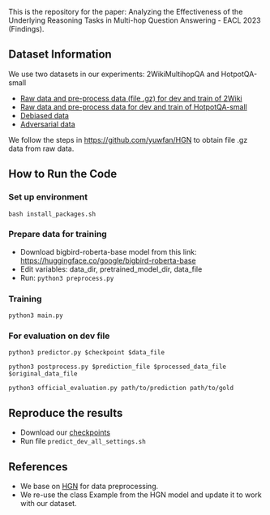 This is the repository for the paper: Analyzing the Effectiveness of the Underlying Reasoning Tasks in
Multi-hop Question Answering - EACL 2023 (Findings).


## Dataset Information
We use two datasets in our experiments: 2WikiMultihopQA and HotpotQA-small
- [Raw data and pre-process data (file .gz) for dev and train of 2Wiki](https://www.dropbox.com/scl/fo/44k9ay42twxax4l7r4ppi/h?dl=0&rlkey=zpcbeaeg5c2ls4b99fgv1yyq5)
- [Raw data and pre-process data for dev and train of HotpotQA-small](https://www.dropbox.com/scl/fo/cs3h9le399e177aqojhth/h?dl=0&rlkey=ncm6a3l9zlcelxpm888kdjenq)
- [Debiased data](https://www.dropbox.com/scl/fo/fccc2tjkvmmfj0fssty48/h?dl=0&rlkey=0bd7jn6w6g65nybdg8bfxizxl)
- [Adversarial data](https://www.dropbox.com/scl/fo/8lic16lp1x6d1iaxn68ed/h?dl=0&rlkey=kj8bfcjhuw1l0iljyjtodm07w)

We follow the steps in https://github.com/yuwfan/HGN to obtain file .gz data from raw data.


## How to Run the Code

### Set up environment
``` bash install_packages.sh ```


### Prepare data for training
- Download bigbird-roberta-base model from this link: https://huggingface.co/google/bigbird-roberta-base
- Edit variables: data_dir, pretrained_model_dir, data_file
- Run: 
``` python3 preprocess.py ```


### Training 
``` python3 main.py ```


### For evaluation on dev file
``` python3 predictor.py $checkpoint $data_file ```

``` python3 postprocess.py $prediction_file $processed_data_file $original_data_file ```

``` python3 official_evaluation.py path/to/prediction path/to/gold ```


## Reproduce the results
- Download our [checkpoints](https://www.dropbox.com/scl/fo/o9l8d8nrshu6z6cvmkof6/h?dl=0&rlkey=qb6o9c33yfahr3y4w2vwgpxo6)
- Run file ``` predict_dev_all_settings.sh ```

## References
- We base on [HGN](https://github.com/yuwfan/HGN) for data preprocessing.
- We re-use the class Example from the HGN model and update it to work with our dataset.

